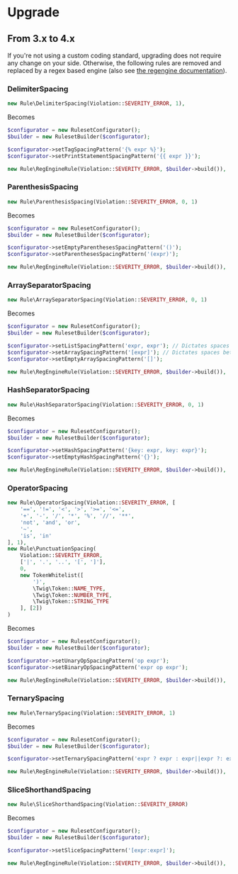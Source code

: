 # Upgrade

## From 3.x to 4.x

If you're not using a custom coding standard, upgrading does not require any change on your side. Otherwise,
the following rules are removed and replaced by a regex based engine (also see [the regengine documentation](regengine.md)).

### DelimiterSpacing

```php
new Rule\DelimiterSpacing(Violation::SEVERITY_ERROR, 1),
```

Becomes

```php
$configurator = new RulesetConfigurator();
$builder = new RulesetBuilder($configurator);

$configurator->setTagSpacingPattern('{% expr %}');
$configurator->setPrintStatementSpacingPattern('{{ expr }}');

new Rule\RegEngineRule(Violation::SEVERITY_ERROR, $builder->build()),
```

### ParenthesisSpacing

```php
new Rule\ParenthesisSpacing(Violation::SEVERITY_ERROR, 0, 1)
```

Becomes

```php
$configurator = new RulesetConfigurator();
$builder = new RulesetBuilder($configurator);

$configurator->setEmptyParenthesesSpacingPattern('()');
$configurator->setParenthesesSpacingPattern('(expr)');

new Rule\RegEngineRule(Violation::SEVERITY_ERROR, $builder->build()),
```

### ArraySeparatorSpacing

```php
new Rule\ArraySeparatorSpacing(Violation::SEVERITY_ERROR, 0, 1)
```

Becomes

```php
$configurator = new RulesetConfigurator();
$builder = new RulesetBuilder($configurator);

$configurator->setListSpacingPattern('expr, expr'); // Dictates spaces between values
$configurator->setArraySpacingPattern('[expr]'); // Dictates spaces between the [] and the inside of the array.
$configurator->setEmptyArraySpacingPattern('[]');

new Rule\RegEngineRule(Violation::SEVERITY_ERROR, $builder->build()),
```

### HashSeparatorSpacing

```php
new Rule\HashSeparatorSpacing(Violation::SEVERITY_ERROR, 0, 1)
```

Becomes

```php
$configurator = new RulesetConfigurator();
$builder = new RulesetBuilder($configurator);

$configurator->setHashSpacingPattern('{key: expr, key: expr}');
$configurator->setEmptyHashSpacingPattern('{}');

new Rule\RegEngineRule(Violation::SEVERITY_ERROR, $builder->build()),
```

### OperatorSpacing

```php
new Rule\OperatorSpacing(Violation::SEVERITY_ERROR, [
    '==', '!=', '<', '>', '>=', '<=',
    '+', '-', '/', '*', '%', '//', '**',
    'not', 'and', 'or',
    '~',
    'is', 'in'
], 1),
new Rule\PunctuationSpacing(
    Violation::SEVERITY_ERROR,
    ['|', '.', '..', '[', ']'],
    0,
    new TokenWhitelist([
        ')',
        \Twig\Token::NAME_TYPE,
        \Twig\Token::NUMBER_TYPE,
        \Twig\Token::STRING_TYPE
    ], [2])
)
```

Becomes

```php
$configurator = new RulesetConfigurator();
$builder = new RulesetBuilder($configurator);

$configurator->setUnaryOpSpacingPattern('op expr');
$configurator->setBinaryOpSpacingPattern('expr op expr');

new Rule\RegEngineRule(Violation::SEVERITY_ERROR, $builder->build()),
```

### TernarySpacing

```php
new Rule\TernarySpacing(Violation::SEVERITY_ERROR, 1)
```

Becomes

```php
$configurator = new RulesetConfigurator();
$builder = new RulesetBuilder($configurator);

$configurator->setTernarySpacingPattern('expr ? expr : expr||expr ?: expr');

new Rule\RegEngineRule(Violation::SEVERITY_ERROR, $builder->build()),
```

### SliceShorthandSpacing

```php
new Rule\SliceShorthandSpacing(Violation::SEVERITY_ERROR)
```

Becomes

```php
$configurator = new RulesetConfigurator();
$builder = new RulesetBuilder($configurator);

$configurator->setSliceSpacingPattern('[expr:expr]');

new Rule\RegEngineRule(Violation::SEVERITY_ERROR, $builder->build()),
```
